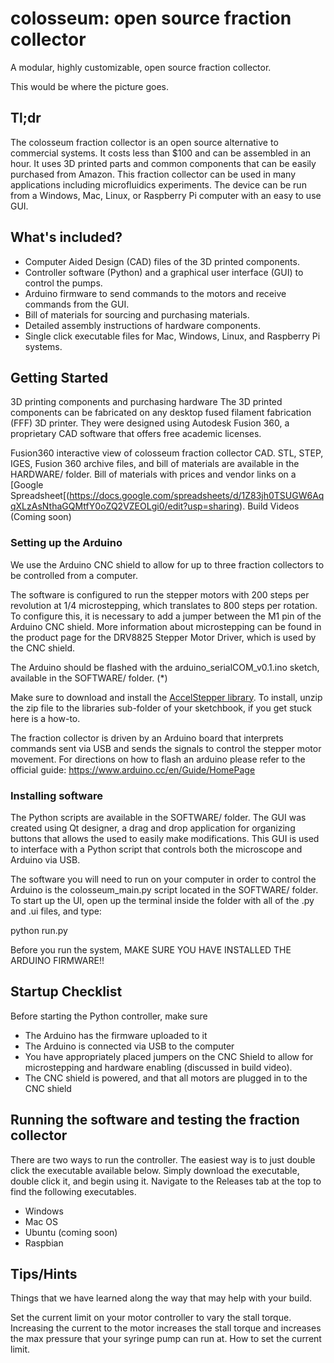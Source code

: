 # colosseum: open source fraction collector

<p>A modular, highly customizable, open source fraction collector.</p>

<p>This would be where the picture goes.</p>

## Tl;dr
The colosseum fraction collector is an open source alternative to commercial systems. It costs less than $100 and can be assembled in an hour. It uses 3D printed parts and common components that can be easily purchased from Amazon. This fraction collector can be used in many applications including microfluidics experiments. The device can be run from a Windows, Mac, Linux, or Raspberry Pi computer with an easy to use GUI.

## What's included?
<ul>
  <li>Computer Aided Design (CAD) files of the 3D printed components.</li>
  <li>Controller software (Python) and a graphical user interface (GUI) to control the pumps.</li>
  <li>Arduino firmware to send commands to the motors and receive commands from the GUI.</li>
  <li>Bill of materials for sourcing and purchasing materials.</li>
  <li>Detailed assembly instructions of hardware components.</li>
  <li>Single click executable files for Mac, Windows, Linux, and Raspberry Pi systems.</li>
</ul>

## Getting Started
3D printing components and purchasing hardware
The 3D printed components can be fabricated on any desktop fused filament fabrication (FFF) 3D printer. They were designed using Autodesk Fusion 360, a proprietary CAD software that offers free academic licenses.

Fusion360 interactive view of colosseum fraction collector CAD.
STL, STEP, IGES, Fusion 360 archive files, and bill of materials are available in the HARDWARE/ folder.
Bill of materials with prices and vendor links on a [Google Spreadsheet[(https://docs.google.com/spreadsheets/d/1Z83jh0TSUGW6AqqXLzAsNthaGQMtfY0oZQ2VZEOLgi0/edit?usp=sharing).
Build Videos (Coming soon)

### Setting up the Arduino
We use the Arduino CNC shield to allow for up to three fraction collectors to be controlled from a computer.

The software is configured to run the stepper motors with 200 steps per revolution at 1/4 microstepping, which translates to 800 steps per rotation. To configure this, it is necessary to add a jumper between the M1 pin of the Arduino CNC shield. More information about microstepping can be found in the product page for the DRV8825 Stepper Motor Driver, which is used by the CNC shield. 

The Arduino should be flashed with the arduino_serialCOM_v0.1.ino sketch, available in the SOFTWARE/ folder. (*)

Make sure to download and install the [AccelStepper library](http://www.airspayce.com/mikem/arduino/AccelStepper/classAccelStepper.html). To install, unzip the zip file to the libraries sub-folder of your sketchbook, if you get stuck here is a how-to.

The fraction collector is driven by an Arduino board that interprets commands sent via USB and sends the signals to control the stepper motor movement. For directions on how to flash an arduino please refer to the official guide: https://www.arduino.cc/en/Guide/HomePage

### Installing software
The Python scripts are available in the SOFTWARE/ folder. The GUI was created using Qt designer, a drag and drop application for organizing buttons that allows the used to easily make modifications. This GUI is used to interface with a Python script that controls both the microscope and Arduino via USB.

The software you will need to run on your computer in order to control the Arduino is the colosseum_main.py script located in the SOFTWARE/ folder. To start up the UI, open up the terminal inside the folder with all of the .py and .ui files, and type:

python run.py

Before you run the system, MAKE SURE YOU HAVE INSTALLED THE ARDUINO FIRMWARE!!

## Startup Checklist
Before starting the Python controller, make sure
<ul>
  <li> The Arduino has the firmware uploaded to it
  <li> The Arduino is connected via USB to the computer
  <li> You have appropriately placed jumpers on the CNC Shield to allow for microstepping and hardware enabling (discussed in build video).
  <li> The CNC shield is powered, and that all motors are plugged in to the CNC shield
</ul>

## Running the software and testing the fraction collector
There are two ways to run the controller. The easiest way is to just double click the executable available below. Simply download the executable, double click it, and begin using it. Navigate to the Releases tab at the top to find the following executables.
<ul>
  <li> Windows
  <li> Mac OS
  <li> Ubuntu (coming soon)
  <li> Raspbian
</ul>

## Tips/Hints
Things that we have learned along the way that may help with your build.

Set the current limit on your motor controller to vary the stall torque. Increasing the current to the motor increases the stall torque and increases the max pressure that your syringe pump can run at. How to set the current limit.
